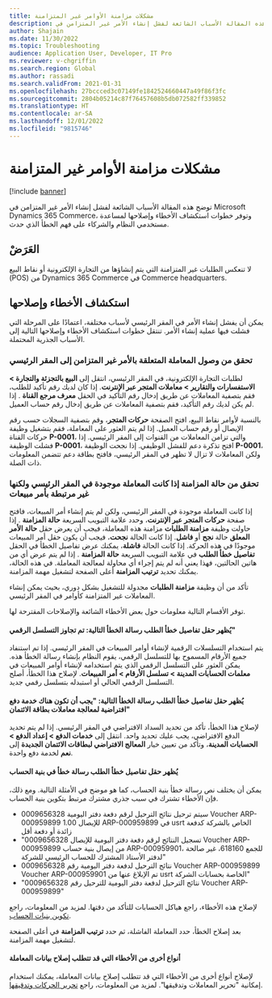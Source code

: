 ```yaml
---
title: مشكلات مزامنة الأوامر غير المتزامنة
description: توضح هذه المقالة الأسباب الشائعة لفشل إنشاء الأمر غير المتزامن في Microsoft Dynamics 365 Commerce، وتوفر خطوات استكشاف الأخطاء وإصلاحها لمساعدة مستخدمي النظام والشركاء على فهم الخطأ الذي حدث.
author: Shajain
ms.date: 11/30/2022
ms.topic: Troubleshooting
audience: Application User, Developer, IT Pro
ms.reviewer: v-chgriffin
ms.search.region: Global
ms.author: rassadi
ms.search.validFrom: 2021-01-31
ms.openlocfilehash: 27bccced3c07149fe1842524660447a49f86f3fc
ms.sourcegitcommit: 2804b05214c87f76457608b5db072582ff339852
ms.translationtype: HT
ms.contentlocale: ar-SA
ms.lasthandoff: 12/01/2022
ms.locfileid: "9815746"
---
```

# <a name="asynchronous-order-synchronization-issues"></a>مشكلات مزامنة الأوامر غير المتزامنة

[!include [banner](../../includes/banner.md)]

توضح هذه المقالة الأسباب الشائعة لفشل إنشاء الأمر غير المتزامن في Microsoft Dynamics 365 Commerce، وتوفر خطوات استكشاف الأخطاء وإصلاحها لمساعدة مستخدمي النظام والشركاء على فهم الخطأ الذي حدث.

## <a name="symptom"></a>العَرَضْ

لا تنعكس الطلبات غير المتزامنة التي يتم إنشاؤها من التجارة الإلكترونية أو نقاط البيع (POS) من Dynamics 365 Commerce في Commerce headquarters.

## <a name="troubleshooting"></a>استكشاف الأخطاء وإصلاحها

يمكن أن يفشل إنشاء الأمر في المقر الرئيسي لأسباب مختلفة، اعتمادًا على المرحلة التي فشلت فيها عملية إنشاء الأمر. تنتقل خطوات استكشاف الأخطاء وإصلاحها التالية إلى الأسباب الجذرية المحتملة.

### <a name="validate-that-the-transaction-related-to-the-asynchronous-order-has-reached-headquarters"></a>تحقق من وصول المعاملة المتعلقة بالأمر غير المتزامن إلى المقر الرئيسي

لطلبات التجارة الإلكترونية، في المقر الرئيسي، انتقل إلى **البيع بالتجزئة والتجارة \> الاستفسارات والتقارير  \> معاملات المتجر عبر الإنترنت**. إذا كان لديك رقم تأكيد للطلب، فقم بتصفية المعاملات عن طريق إدخال رقم التأكيد في الحقل **معرف مرجع القناة** . إذا لم يكن لديك رقم التأكيد، فقم بتصفية المعاملات عن طريق إدخال رقم حساب العميل.

بالنسبة لأوامر نقاط البيع، افتح الصفحة **حركات المتجر**، وقم بتصفية السجلات حسب رقم الإيصال أو رقم حساب العميل. إذا لم يتم العثور على المعاملة، فقم بتشغيل وظيفة حركات القناة **P-0001**، والتي تزامن المعاملات من القنوات إلى المقر الرئيسي. إذا فشلت الوظيفة **P-0001**، افتح تذكرة دعم للفشل الوظيفي. إذا نجحت الوظيفة **P-0001**، ولكن المعاملات لا تزال لا تظهر في المقر الرئيسي، فافتح بطاقة دعم تتضمن المعلومات ذات الصلة.
 
### <a name="check-the-synchronization-status-if-the-transaction-is-present-in-headquarters-but-isnt-linked-with-a-sales-order"></a>تحقق من حالة المزامنة إذا كانت المعاملة موجودة في المقر الرئيسي ولكنها غير مرتبطة بأمر مبيعات

إذا كانت المعاملة موجودة في المقر الرئيسي، ولكن لم يتم إنشاء أمر المبيعات، فافتح صفحة **حركات المتجر عبر الإنترنت**، وحدد علامة التبويب السريعة **حالة المزامنة** . إذا حاولت وظيفة **مزامنة الطلبات** مزامنة هذه المعاملة، فيجب أن يعرض حقل **حالة الأمر المعلق** حالة **نجح** أو **فاشل**. إذا كانت الحالة **نجحت**، فيجب أن يكون حقل أمر المبيعات موجودًا في هذه الحركة. إذا كانت الحالة **فاشلة**، يمكنك عرض تفاصيل الخطأ في الحقل **تفاصيل خطأ الطلب** في علامة التبويب السريعة **حالة المزامنة** . إذا لم يتم عرض أي من هاتين الحالتين، فهذا يعني أنه لم يتم إجراء أي محاولة لمعالجة المعاملة. في هذه الحالة، يمكنك تحديد **ترتيب المزامنة** أعلى الصفحة لتشغيل مهمة المزامنة.

تأكد من أن وظيفة **مزامنة الطلبات** مجدولة للتشغيل بشكل دوري، بحيث يمكن إنشاء المعاملات غير المتزامنة كأوامر في المقر الرئيسي.

توفر الأقسام التالية معلومات حول بعض الأخطاء الشائعة والإصلاحات المقترحة لها.

#### <a name="the-order-error-details-field-shows-the-following-error-message-number-sequence-has-been-exceeded"></a>يُظهر حقل تفاصيل خطأ الطلب رسالة الخطأ التالية: تم تجاوز التسلسل الرقمي"

يتم استخدام التسلسلات الرقمية لإنشاء أوامر المبيعات في المقر الرئيسي. إذا تم استنفاد جميع الأرقام المسموح بها للتسلسل الرقمي، يقوم النظام بإنشاء رسالة الخطأ هذه. يمكن العثور على التسلسل الرقمي الذي يتم استخدامه لإنشاء أوامر المبيعات في **معلمات الحسابات المدينة \> تسلسل الأرقام \> أمر المبيعات**. لإصلاح هذا الخطأ، أصلح التسلسل الرقمي الحالي أو استبدله بتسلسل رقمي جديد.

#### <a name="the-order-error-details-field-shows-the-following-error-message-there-must-be-a-default-payment-service-to-process-credit-card-transactions"></a>يُظهر حقل تفاصيل خطأ الطلب رسالة الخطأ التالية: "يجب أن تكون هناك خدمة دفع افتراضية لمعالجة معاملات بطاقة الائتمان"

لإصلاح هذا الخطأ، تأكد من تحديد السداد الافتراضي في المقر الرئيسي. إذا لم يتم تحديد الدفع الافتراضي، يجب عليك تحديد واحد. انتقل إلى **خدمات الدفع \> إعداد الدفع \> الحسابات المدينة**، وتأكد من تعيين خيار **المعالج الافتراضي لبطاقات الائتمان الجديدة** إلى **نعم** لخدمة دفع واحدة.
    
#### <a name="the-order-error-details-field-shows-an-account-structure-error-message"></a>يُظهر حقل تفاصيل خطأ الطلب رسالة خطأ في بنية الحساب

يمكن أن يختلف نص رسالة خطأ بنية الحساب، كما هو موضح في الأمثلة التالية. ومع ذلك، فإن الأخطاء تشترك في سبب جذري مشترك مرتبط بتكوين بنية الحساب.

- سيتم ترحيل نتائج الترحيل لرقم دفعة دفتر اليومية 0009656328 Voucher ARP-000959899 1.00 للإيصال ARP-000959899 في usrt الخاص بالشركة كدفعة زائدة أو دفعة أقل
- "تسجيل النتائج لرقم دفعة دفتر اليومية للإيصال 0009656328 Voucher ARP-000959899 من إيصال بنية حساب ARP-000959901، للجمع 618160، غير صالحة لدفتر الأستاذ المشترك للحساب الرئيسي للشركة"
- نتائج الترحيل لدفعة دفتر اليومية رقم 0009656328 Voucher ARP-000959899 Voucher ARP-000959901 تم الإبلاغ عنها من usrt الخاصة بحسابات الشركة"
- "نتائج الترحيل لدفعة دفتر اليومية للترحيل رقم 0009656328 Voucher ARP-000959899"
    
لإصلاح هذه الأخطاء، راجع هياكل الحسابات للتأكد من دقتها. لمزيد من المعلومات، راجع [تكوين بنيات الحساب](/dynamics365/finance/general-ledger/configure-account-structures).
    
بعد إصلاح الخطأ، حدد المعاملة الفاشلة، ثم حدد **ترتيب المزامنة** في أعلى الصفحة لتشغيل مهمة المزامنة.
    
#### <a name="other-types-of-errors-that-might-require-the-transaction-data-to-be-fixed"></a>أنواع أخرى من الأخطاء التي قد تتطلب إصلاح بيانات المعاملة

لإصلاح أنواع أخرى من الأخطاء التي قد تتطلب إصلاح بيانات المعاملة، يمكنك استخدام إمكانية "تحرير المعاملات وتدقيقها". لمزيد من المعلومات، راجع [تحرير الحركات وتدقيقها](../edit-order-trans.md).
